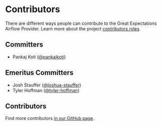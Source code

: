 # Contributors

There are different ways people can contribute to the Great Expectations Airflow Provider.
Learn more about the project [contributors roles](contributor-roles.md).

## Committers

* Pankaj Koti ([@pankajkoti](https://github.com/pankajkoti))

## Emeritus Committers

* Josh Stauffer ([@joshua-stauffer](https://github.com/joshua-stauffer))
* Tyler Hoffman ([@tyler-hoffman](https://github.com/tyler-hoffman))

## Contributors

Find more contributors [in our GitHub page](https://github.com/astronomer/airflow-provider-great-expectations/graphs/contributors).